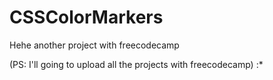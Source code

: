 # CSSColorMarkers
Hehe another project with freecodecamp

(PS: I'll going to upload all the projects with freecodecamp) :*
